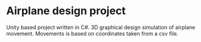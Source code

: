 # Airplane design project 
Unity based project written in C#.
3D graphical design simulation of airplane movement. 
Movements is based on coordinates taken from a csv file.

